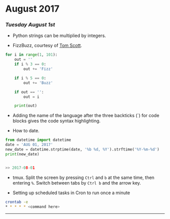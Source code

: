 # August 2017
### _Tuesday August 1st_
* Python strings can be multiplied by integers.

* FizzBuzz, courtesy of [Tom Scott](https://www.youtube.com/watch?v=QPZ0pIK_wsc).
```python
for i in range(1, 101):
    out = ''
    if i % 3 == 0:
        out += 'Fizz'

    if i % 5 == 0:
        out += 'Buzz'

    if out == '':
        out = i

    print(out)

```
* Adding the name of the language after the three backticks (`) for code blocks gives the code syntax highlighting.

* How to date.
```python
from datetime import datetime
date = 'AUG 01, 2017'
new_date = datetime.strptime(date, '%b %d, %Y').strftime('%Y-%m-%d')
print(new_date)


>> 2017-08-01
```
* tmux. Split the screen by pressing `Ctrl` and `b` at the same time, then entering `%`. Switch between tabs by `Ctrl b` and the arrow key.

* Setting up scheduled tasks in Cron to run once a minute
```bash
crontab -e
* * * * * <command here>
```


---
